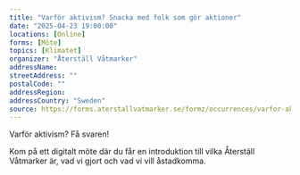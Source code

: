 ```yaml
---
title: "Varför aktivism? Snacka med folk som gör aktioner"
date: "2025-04-23 19:00:00"
locations: [Online]
forms: [Möte]
topics: [Klimatet]
organizer: "Återställ Våtmarker"
addressName:
streetAddress: ""
postalCode: ""
addressRegion:
addressCountry: "Sweden"
source: https://forms.aterstallvatmarker.se/formz/occurrences/varfor-aktivism-snacka-med-folk-som-gor-aktioner-2025-04-23/registrations/new
---
```

Varför aktivism? Få svaren!



Kom på ett digitalt möte där du får en introduktion till vilka Återställ Våtmarker är, vad vi gjort och vad vi vill åstadkomma.
